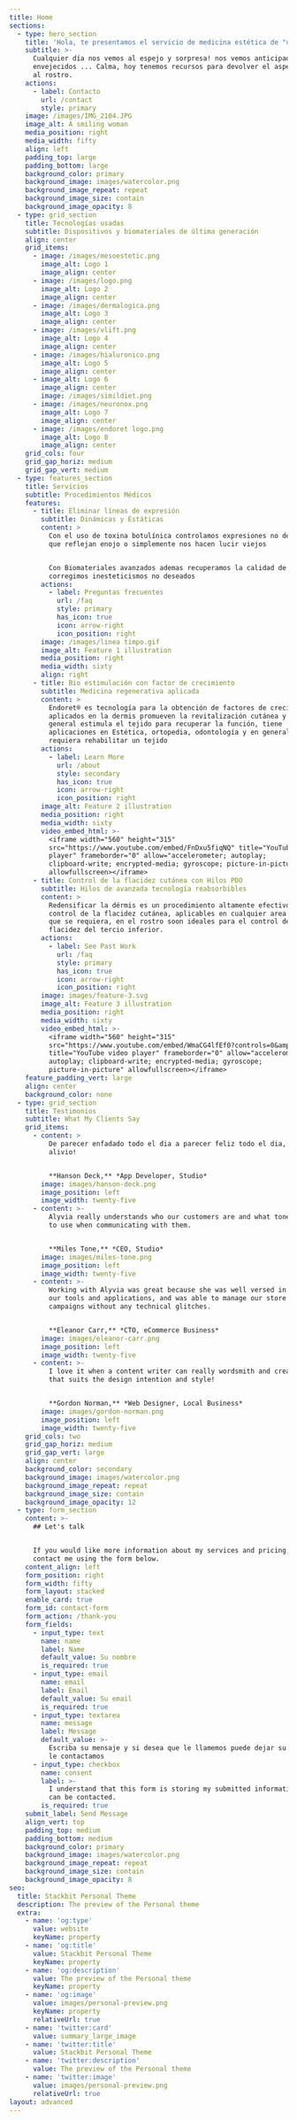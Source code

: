 ```yaml
---
title: Home
sections:
  - type: hero_section
    title: 'Hola, te presentamos el servicio de medicina estética de "urgencia"'
    subtitle: >-
      Cualquier día nos vemos al espejo y sorpresa! nos vemos anticipadamente
      envejecidos ... Calma, hoy tenemos recursos para devolver el aspecto jóven
      al rostro.
    actions:
      - label: Contacto
        url: /contact
        style: primary
    image: /images/IMG_2104.JPG
    image_alt: A smiling woman
    media_position: right
    media_width: fifty
    align: left
    padding_top: large
    padding_bottom: large
    background_color: primary
    background_image: images/watercolor.png
    background_image_repeat: repeat
    background_image_size: contain
    background_image_opacity: 8
  - type: grid_section
    title: Tecnologías usadas
    subtitle: Dispositivos y biomateriales de última generación
    align: center
    grid_items:
      - image: /images/mesoestetic.png
        image_alt: Logo 1
        image_align: center
      - image: /images/logo.png
        image_alt: Logo 2
        image_align: center
      - image: /images/dermalogica.png
        image_alt: Logo 3
        image_align: center
      - image: /images/vlift.png
        image_alt: Logo 4
        image_align: center
      - image: /images/hialuronico.png
        image_alt: Logo 5
        image_align: center
      - image_alt: Logo 6
        image_align: center
        image: /images/simildiet.png
      - image: /images/neuronox.png
        image_alt: Logo 7
        image_align: center
      - image: /images/endoret logo.png
        image_alt: Logo 8
        image_align: center
    grid_cols: four
    grid_gap_horiz: medium
    grid_gap_vert: medium
  - type: features_section
    title: Servicios
    subtitle: Procedimientos Médicos
    features:
      - title: Eliminar líneas de expresión
        subtitle: Dinámicas y Estáticas
        content: >
          Con el uso de toxina botulínica controlamos expresiones no deseadas
          que reflejan enojo o simplemente nos hacen lucir viejos


          Con Biomateriales avanzados ademas recuperamos la calidad de la piel y
          corregimos inesteticismos no deseados
        actions:
          - label: Preguntas frecuentes
            url: /faq
            style: primary
            has_icon: true
            icon: arrow-right
            icon_position: right
        image: /images/linea timpo.gif
        image_alt: Feature 1 illustration
        media_position: right
        media_width: sixty
        align: right
      - title: Bio estimulación con factor de crecimiento
        subtitle: Medicina regenerativa aplicada
        content: >
          Endoret® es tecnología para la obtención de factores de crecimiento,
          aplicados en la dermis promueven la revitalización cutánea y en
          general estimula el tejido para recuperar la función, tiene
          aplicaciones en Estética, ortopedia, odontología y en general donde se
          requiera rehabilitar un tejido
        actions:
          - label: Learn More
            url: /about
            style: secondary
            has_icon: true
            icon: arrow-right
            icon_position: right
        image_alt: Feature 2 illustration
        media_position: right
        media_width: sixty
        video_embed_html: >-
          <iframe width="560" height="315"
          src="https://www.youtube.com/embed/FnDxu5fiqNQ" title="YouTube video
          player" frameborder="0" allow="accelerometer; autoplay;
          clipboard-write; encrypted-media; gyroscope; picture-in-picture"
          allowfullscreen></iframe>
      - title: Control de la flacidez cutánea con Hilos PDO
        subtitle: Hilos de avanzada tecnología reabsorbibles
        content: >
          Redensificar la dérmis es un procedimiento altamente efectivo en el
          control de la flacidez cutánea, aplicables en cualquier area corporal
          que se requiera, en el rostro soon ideales para el control de la
          flacidez del tercio inferior.
        actions:
          - label: See Past Work
            url: /faq
            style: primary
            has_icon: true
            icon: arrow-right
            icon_position: right
        image: images/feature-3.svg
        image_alt: Feature 3 illustration
        media_position: right
        media_width: sixty
        video_embed_html: >-
          <iframe width="560" height="315"
          src="https://www.youtube.com/embed/WmaCG4lfEf0?controls=0&amp;start=20"
          title="YouTube video player" frameborder="0" allow="accelerometer;
          autoplay; clipboard-write; encrypted-media; gyroscope;
          picture-in-picture" allowfullscreen></iframe>
    feature_padding_vert: large
    align: center
    background_color: none
  - type: grid_section
    title: Testimonios
    subtitle: What My Clients Say
    grid_items:
      - content: >
          De parecer enfadado todo el dia a parecer feliz todo el dia, un
          alivio!


          **Hanson Deck,** *App Developer, Studio*
        image: images/hanson-deck.png
        image_position: left
        image_width: twenty-five
      - content: >-
          Alyvia really understands who our customers are and what tone of voice
          to use when communicating with them.


          **Miles Tone,** *CEO, Studio*
        image: images/miles-tone.png
        image_position: left
        image_width: twenty-five
      - content: >-
          Working with Alyvia was great because she was well versed in all of
          our tools and applications, and was able to manage our store and
          campaigns without any technical glitches.


          **Eleanor Carr,** *CTO, eCommerce Business*
        image: images/eleanor-carr.png
        image_position: left
        image_width: twenty-five
      - content: >-
          I love it when a content writer can really wordsmith and create copy
          that suits the design intention and style!


          **Gordon Norman,** *Web Designer, Local Business*
        image: images/gordon-norman.png
        image_position: left
        image_width: twenty-five
    grid_cols: two
    grid_gap_horiz: medium
    grid_gap_vert: large
    align: center
    background_color: secondary
    background_image: images/watercolor.png
    background_image_repeat: repeat
    background_image_size: contain
    background_image_opacity: 12
  - type: form_section
    content: >-
      ## Let's talk


      If you would like more information about my services and pricing, please
      contact me using the form below.
    content_align: left
    form_position: right
    form_width: fifty
    form_layout: stacked
    enable_card: true
    form_id: contact-form
    form_action: /thank-you
    form_fields:
      - input_type: text
        name: name
        label: Name
        default_value: Su nombre
        is_required: true
      - input_type: email
        name: email
        label: Email
        default_value: Su email
        is_required: true
      - input_type: textarea
        name: message
        label: Message
        default_value: >-
          Escriba su mensaje y si desea que le llamemos puede dejar su número y
          le contactamos
      - input_type: checkbox
        name: consent
        label: >-
          I understand that this form is storing my submitted information so I
          can be contacted.
        is_required: true
    submit_label: Send Message
    align_vert: top
    padding_top: medium
    padding_bottom: medium
    background_color: primary
    background_image: images/watercolor.png
    background_image_repeat: repeat
    background_image_size: contain
    background_image_opacity: 8
seo:
  title: Stackbit Personal Theme
  description: The preview of the Personal theme
  extra:
    - name: 'og:type'
      value: website
      keyName: property
    - name: 'og:title'
      value: Stackbit Personal Theme
      keyName: property
    - name: 'og:description'
      value: The preview of the Personal theme
      keyName: property
    - name: 'og:image'
      value: images/personal-preview.png
      keyName: property
      relativeUrl: true
    - name: 'twitter:card'
      value: summary_large_image
    - name: 'twitter:title'
      value: Stackbit Personal Theme
    - name: 'twitter:description'
      value: The preview of the Personal theme
    - name: 'twitter:image'
      value: images/personal-preview.png
      relativeUrl: true
layout: advanced
---
```

